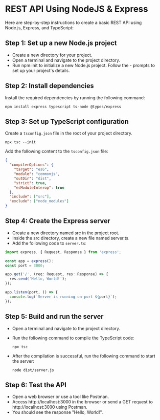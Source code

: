 # REST API Using NodeJS & Express

Here are step-by-step instructions to create a basic REST API using Node.js, Express, and TypeScript:

## Step 1: Set up a new Node.js project

- Create a new directory for your project.
- Open a terminal and navigate to the project directory.
- Run npm init to initialize a new Node.js project. Follow the - prompts to set up your project's details.

## Step 2: Install dependencies

Install the required dependencies by running the following command:

    npm install express typescript ts-node @types/express

## Step 3: Set up TypeScript configuration
Create a `tsconfig.json` file in the root of your project directory.

```shell
npx tsc --init
```

Add the following content to the `tsconfig.json` file:

```json
{
  "compilerOptions": {
    "target": "es6",
    "module": "commonjs",
    "outDir": "dist",
    "strict": true,
    "esModuleInterop": true
  },
  "include": ["src"],
  "exclude": ["node_modules"]
}
```

## Step 4: Create the Express server

- Create a new directory named src in the project root.
- Inside the src directory, create a new file named server.ts.
- Add the following code to `server.ts`:

```typescript
import express, { Request, Response } from 'express';

const app = express();
const port = 3000;

app.get('/', (req: Request, res: Response) => {
  res.send('Hello, World!');
});

app.listen(port, () => {
  console.log(`Server is running on port ${port}`);
});

```

## Step 5: Build and run the server
- Open a terminal and navigate to the project directory.
- Run the following command to compile the TypeScript code:

    ```shell
    npx tsc
    ```
- After the compilation is successful, run the following command to start the server:

    ```shell
    node dist/server.js
    ```
## Step 6: Test the API
- Open a web browser or use a tool like Postman.
- Access http://localhost:3000 in the browser or send a GET request to http://localhost:3000 using Postman.
- You should see the response "Hello, World!".